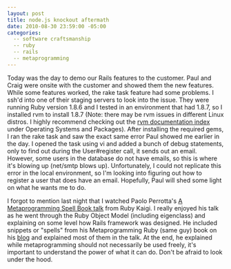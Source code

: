 ```yaml
---
layout: post
title: node.js knockout aftermath
date: 2010-08-30 23:59:00 -05:00
categories:
  -- software craftsmanship
  -- ruby
  -- rails
  -- metaprogramming
---
```


Today was the day to demo our Rails features to the customer.  Paul and Craig were onsite with the customer and showed them the new features.  While some features worked, the rake task feature had some problems.  I ssh'd into one of their staging servers to look into the issue.  They were running Ruby version 1.8.6 and I tested in an environment that had 1.8.7, so I installed rvm to install 1.8.7 (Note: there may be rvm issues in different Linux distros.  I highly recommend checking out the [rvm documentation index](http://rvm.beginrescueend.com/) under Operating Systems and Packages).  After installing the required gems, I ran the rake task and saw the exact same error Paul showed me earlier in the day.  I opened the task using vi and added a bunch of debug statements, only to find out during the User\#register call, it sends out an email.  However, some users in the database do not have emails, so this is where it's blowing up (net/smtp blows up).  Unfortunately, I could not replicate this error in the local environment, so I'm looking into figuring out how to register a user that does have an email.  Hopefully, Paul will shed some light on what he wants me to do.

I forgot to mention last night that I watched Paolo Perrotta's [A Metaprogramming Spell Book talk](http://rubykaigi.tdiary.net/20100829.html) from Ruby Kaigi.  I really enjoyed his talk as he went through the Ruby Object Model (including eigenclass) and explaining on some level how Rails framework was designed.  He included snippets or "spells" from his Metaprogramming Ruby (same guy) book on his [blog](http://ducktypo.blogspot.com/2010/08/metaprogramming-spell-book.html) and explained most of them in the talk.  At the end, he explained while metaprogramming should not necessarily be used freely, it's important to understand the power of what it can do.  Don't be afraid to look under the hood.
